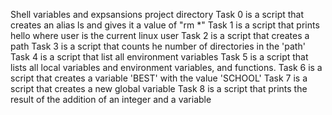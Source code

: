 Shell variables and expsansions project directory
Task 0 is a script that creates an alias ls and gives it a value of "rm *"
Task 1 is a script that prints hello where user is the current linux user
Task 2 is a script that creates a path
Task 3 is a script that counts he number of directories in the 'path'
Task 4 is a script that list all environment variables
Task 5 is a script that lists all local variables and environment variables, and functions. 
Task 6 is a script that creates a variable 'BEST' with the value 'SCHOOL'
Task 7 is a script that creates a new global variable
Task 8 is a script that prints the result of the addition of an integer and a variable  
